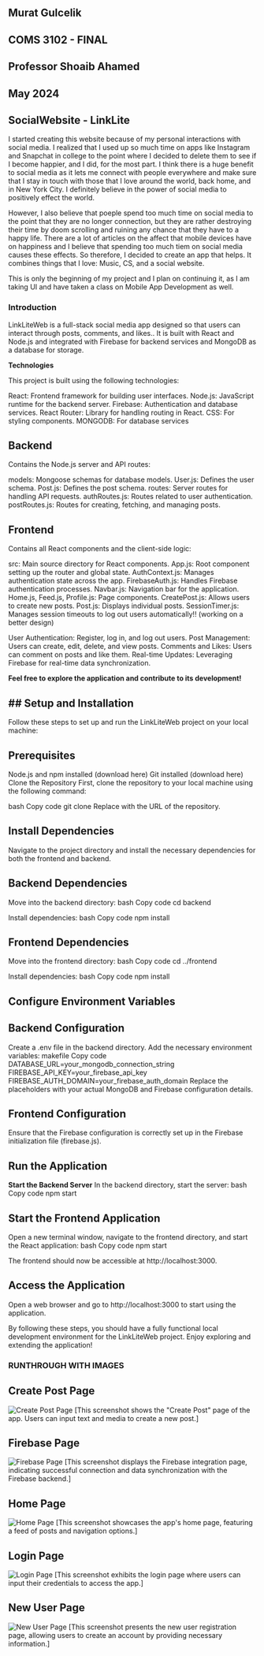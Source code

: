 ## Murat Gulcelik 
## COMS 3102 - FINAL 
## Professor Shoaib Ahamed
## May 2024
## SocialWebsite - LinkLite


I started creating this website because of my personal interactions with social media. I realized that I used up so much time on apps like Instagram and Snapchat in college to the point where I decided to delete them to see if I become happier, and I did, for the most part. I think there is a huge benefit to social media as it lets me connect with people everywhere and make sure that I stay in touch with those that I love around the world, back home, and in New York City. I definitely believe in the power of social media to positively effect the world. 

However, I also believe that poeple spend too much time on social media to the point that they are no longer connection, but they are rather destroying their time by doom scrolling and ruining any chance that they have to a happy life. There are a lot of articles on the affect that mobile devices have on happiness and I believe that spending too much tiem on social media causes these effects. So therefore, I decided to create an app that helps. It combines things that I love: Music, CS, and a social website. 

This is only the beginning of my project and I plan on continuing it, as I am taking UI and have taken a class on Mobile App Development as well. 



### **Introduction**

LinkLiteWeb is a full-stack social media app designed so that users can interact through posts, comments, and likes.. It is built with React and Node.js and integrated with Firebase for backend services and MongoDB as a database for storage. 

**Technologies**

This project is built using the following technologies:

React: Frontend framework for building user interfaces.
Node.js: JavaScript runtime for the backend server.
Firebase: Authentication and database services.
React Router: Library for handling routing in React.
CSS: For styling components.
MONGODB: For database services

## **Backend**
Contains the Node.js server and API routes:

models: Mongoose schemas for database models.
User.js: Defines the user schema.
Post.js: Defines the post schema.
routes: Server routes for handling API requests.
authRoutes.js: Routes related to user authentication.
postRoutes.js: Routes for creating, fetching, and managing posts.

## **Frontend**
Contains all React components and the client-side logic:

src: Main source directory for React components.
App.js: Root component setting up the router and global state.
AuthContext.js: Manages authentication state across the app.
FirebaseAuth.js: Handles Firebase authentication processes.
Navbar.js: Navigation bar for the application.
Home.js, Feed.js, Profile.js: Page components.
CreatePost.js: Allows users to create new posts.
Post.js: Displays individual posts.
SessionTimer.js: Manages session timeouts to log out users automatically!! (working on a better design)

User Authentication: Register, log in, and log out users.
Post Management: Users can create, edit, delete, and view posts.
Comments and Likes: Users can comment on posts and like them.
Real-time Updates: Leveraging Firebase for real-time data synchronization.

 **Feel free to explore the application and contribute to its development!**










## ## **Setup and Installation**

Follow these steps to set up and run the LinkLiteWeb project on your local machine:

## **Prerequisites**
Node.js and npm installed (download here)
Git installed (download here)
Clone the Repository
First, clone the repository to your local machine using the following command:

bash
Copy code
git clone <repository-url>
Replace <repository-url> with the URL of the repository.

## **Install Dependencies**

Navigate to the project directory and install the necessary dependencies for both the frontend and backend.

## **Backend Dependencies**

Move into the backend directory: bash Copy code cd backend

Install dependencies: bash Copy code npm install

## **Frontend Dependencies**
Move into the frontend directory: bash Copy code cd ../frontend

Install dependencies: bash Copy code npm install

## **Configure Environment Variables**

## **Backend Configuration**
Create a .env file in the backend directory.
Add the necessary environment variables:
makefile
Copy code
DATABASE_URL=your_mongodb_connection_string
FIREBASE_API_KEY=your_firebase_api_key
FIREBASE_AUTH_DOMAIN=your_firebase_auth_domain
Replace the placeholders with your actual MongoDB and Firebase configuration details.

## **Frontend Configuration**
Ensure that the Firebase configuration is correctly set up in the Firebase initialization file (firebase.js).

## **Run the Application**

**Start the Backend Server**
In the backend directory, start the server:
bash
Copy code
npm start

## **Start the Frontend Application**

Open a new terminal window, navigate to the frontend directory, and start the React application:
bash
Copy code
npm start

The frontend should now be accessible at http://localhost:3000.


## **Access the Application**

Open a web browser and go to http://localhost:3000 to start using the application.

By following these steps, you should have a fully functional local development environment for the LinkLiteWeb project. Enjoy exploring and extending the application!









### RUNTHROUGH WITH IMAGES

## Create Post Page
![Create Post Page](/CreatePostPage.png)
[This screenshot shows the "Create Post" page of the app. Users can input text and media to create a new post.]

## Firebase Page
![Firebase Page](/FirebasePage.png)
[This screenshot displays the Firebase integration page, indicating successful connection and data synchronization with the Firebase backend.]

## Home Page
![Home Page](/HomePage.png)
[This screenshot showcases the app's home page, featuring a feed of posts and navigation options.]

## Login Page
![Login Page](/LogInPage.png)
[This screenshot exhibits the login page where users can input their credentials to access the app.]

## New User Page
![New User Page](/NewUserPage.png)
[This screenshot presents the new user registration page, allowing users to create an account by providing necessary information.]













